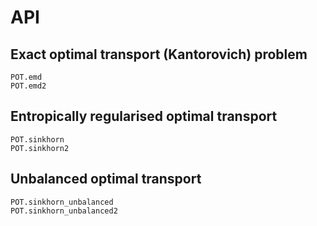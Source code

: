 # API

## Exact optimal transport (Kantorovich) problem

```@docs
POT.emd
POT.emd2
```

## Entropically regularised optimal transport

```@docs
POT.sinkhorn
POT.sinkhorn2
```

## Unbalanced optimal transport

```@docs
POT.sinkhorn_unbalanced
POT.sinkhorn_unbalanced2
```
